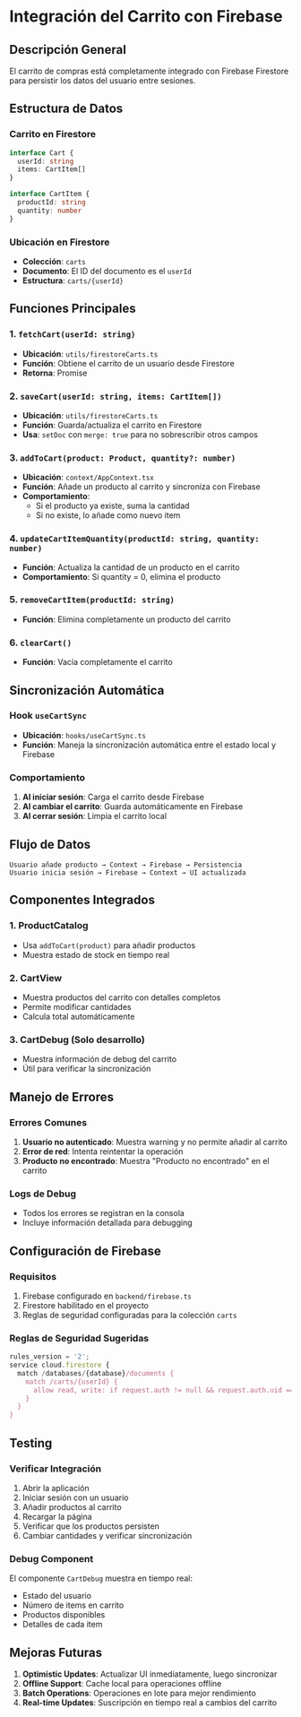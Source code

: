 # Integración del Carrito con Firebase

## Descripción General

El carrito de compras está completamente integrado con Firebase Firestore para persistir los datos del usuario entre sesiones.

## Estructura de Datos

### Carrito en Firestore
```typescript
interface Cart {
  userId: string
  items: CartItem[]
}

interface CartItem {
  productId: string
  quantity: number
}
```

### Ubicación en Firestore
- **Colección**: `carts`
- **Documento**: El ID del documento es el `userId`
- **Estructura**: `carts/{userId}`

## Funciones Principales

### 1. `fetchCart(userId: string)`
- **Ubicación**: `utils/firestoreCarts.ts`
- **Función**: Obtiene el carrito de un usuario desde Firestore
- **Retorna**: Promise<Cart>

### 2. `saveCart(userId: string, items: CartItem[])`
- **Ubicación**: `utils/firestoreCarts.ts`
- **Función**: Guarda/actualiza el carrito en Firestore
- **Usa**: `setDoc` con `merge: true` para no sobrescribir otros campos

### 3. `addToCart(product: Product, quantity?: number)`
- **Ubicación**: `context/AppContext.tsx`
- **Función**: Añade un producto al carrito y sincroniza con Firebase
- **Comportamiento**: 
  - Si el producto ya existe, suma la cantidad
  - Si no existe, lo añade como nuevo item

### 4. `updateCartItemQuantity(productId: string, quantity: number)`
- **Función**: Actualiza la cantidad de un producto en el carrito
- **Comportamiento**: Si quantity = 0, elimina el producto

### 5. `removeCartItem(productId: string)`
- **Función**: Elimina completamente un producto del carrito

### 6. `clearCart()`
- **Función**: Vacía completamente el carrito

## Sincronización Automática

### Hook `useCartSync`
- **Ubicación**: `hooks/useCartSync.ts`
- **Función**: Maneja la sincronización automática entre el estado local y Firebase

### Comportamiento
1. **Al iniciar sesión**: Carga el carrito desde Firebase
2. **Al cambiar el carrito**: Guarda automáticamente en Firebase
3. **Al cerrar sesión**: Limpia el carrito local

## Flujo de Datos

```
Usuario añade producto → Context → Firebase → Persistencia
Usuario inicia sesión → Firebase → Context → UI actualizada
```

## Componentes Integrados

### 1. ProductCatalog
- Usa `addToCart(product)` para añadir productos
- Muestra estado de stock en tiempo real

### 2. CartView
- Muestra productos del carrito con detalles completos
- Permite modificar cantidades
- Calcula total automáticamente

### 3. CartDebug (Solo desarrollo)
- Muestra información de debug del carrito
- Útil para verificar la sincronización

## Manejo de Errores

### Errores Comunes
1. **Usuario no autenticado**: Muestra warning y no permite añadir al carrito
2. **Error de red**: Intenta reintentar la operación
3. **Producto no encontrado**: Muestra "Producto no encontrado" en el carrito

### Logs de Debug
- Todos los errores se registran en la consola
- Incluye información detallada para debugging

## Configuración de Firebase

### Requisitos
1. Firebase configurado en `backend/firebase.ts`
2. Firestore habilitado en el proyecto
3. Reglas de seguridad configuradas para la colección `carts`

### Reglas de Seguridad Sugeridas
```javascript
rules_version = '2';
service cloud.firestore {
  match /databases/{database}/documents {
    match /carts/{userId} {
      allow read, write: if request.auth != null && request.auth.uid == userId;
    }
  }
}
```

## Testing

### Verificar Integración
1. Abrir la aplicación
2. Iniciar sesión con un usuario
3. Añadir productos al carrito
4. Recargar la página
5. Verificar que los productos persisten
6. Cambiar cantidades y verificar sincronización

### Debug Component
El componente `CartDebug` muestra en tiempo real:
- Estado del usuario
- Número de items en carrito
- Productos disponibles
- Detalles de cada item

## Mejoras Futuras

1. **Optimistic Updates**: Actualizar UI inmediatamente, luego sincronizar
2. **Offline Support**: Cache local para operaciones offline
3. **Batch Operations**: Operaciones en lote para mejor rendimiento
4. **Real-time Updates**: Suscripción en tiempo real a cambios del carrito 